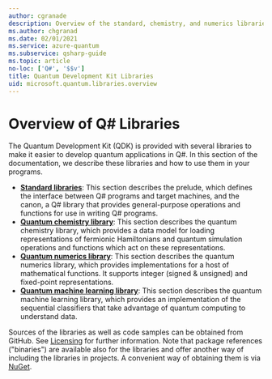 ```yaml
---
author: cgranade
description: Overview of the standard, chemistry, and numerics libraries included in the Quantum Development Kit (QDK).
ms.author: chgranad
ms.date: 02/01/2021
ms.service: azure-quantum
ms.subservice: qsharp-guide
ms.topic: article
no-loc: ['Q#', '$$v']
title: Quantum Development Kit Libraries
uid: microsoft.quantum.libraries.overview
---
```


# Overview of Q# Libraries
The Quantum Development Kit (QDK) is provided with several libraries to make it easier to develop quantum applications in Q#.
In this section of the documentation, we describe these libraries and how to use them in your programs.

- [**Standard libraries**](xref:microsoft.quantum.libraries.overview.standard.intro):
  This section describes the prelude, which defines the interface between Q# programs and target machines, and the canon, a Q# library that provides general-purpose operations and functions for use in writing Q# programs.
- [**Quantum chemistry library**](xref:microsoft.quantum.libraries.overview-chemistry.concepts.overview):
  This section describes the quantum chemistry library, which provides a data model for loading representations of fermionic Hamiltonians and quantum simulation operations and functions which act on these representations.
- [**Quantum numerics library**](xref:microsoft.quantum.libraries-numerics.overview):
  This section describes the quantum numerics library, which provides implementations for a host of mathematical functions. It supports integer (signed & unsigned) and fixed-point representations.
- [**Quantum machine learning library**](xref:microsoft.quantum.libraries-machine-learning.overview):
  This section describes the quantum machine learning library, which provides an implementation of the sequential classifiers that take advantage of quantum computing to understand data.

Sources of the libraries as well as code samples can be obtained from GitHub.
See [Licensing](xref:microsoft.quantum.libraries.overview.licensing) for further information. Note that package references ("binaries") are available also for the libraries and offer another way of including the libraries in projects.
A convenient way of obtaining them is via [NuGet](https://nuget.org).